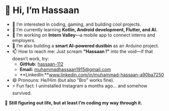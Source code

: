 # 👋 Hi, I’m Hassaan

- 👀 I’m interested in coding, gaming, and building cool projects.  
- 🌱 I’m currently learning **Kotlin, Android development, Flutter, and AI.**  
- 💼 I’m working on **Intern Valley**—a mobile app to connect interns and employers.  
- 🔧 I’m also building a **smart AI-powered dustbin** as an Arduino project.  
- 📫 How to reach me: Just scream **"Hassaan !"** into the void—if that doesn’t work, try:  
  - **GitHub:**  [hassaan-112](https://github.com/hassaan-112)  
  - **Email:**   muhammadhassaan1915@gmail.com
  - **LinkedIn:**www.linkedin.com/in/muhammad-hassaan-a90ba7250
- 😄 Pronouns: He/Him  (but also "Bro" works fine).
- ⚡ Fun fact: I uninstalled Instagram a months ago... and somehow survived.  

🚀 **Still figuring out life, but at least I’m coding my way through it.**  
